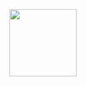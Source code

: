 <img src="https://github.com/Farhan-XD/Farhan-XD/https://github.com/Farhan-XD/Farhan-XD/Images/Farhan_xd.jpg" width="120" height="120" align="left">
<center>
